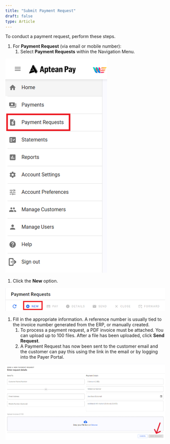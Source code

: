 ```yaml
---
title: "Submit Payment Request"
draft: false
type: Article
---
```


To conduct a payment request, perform these steps.

1.  For **Payment Request** (via email or mobile number):
    1.  Select **Payment Requests** within the Navigation Menu.

![](assets/8114676e1393941e08e35af6130e0e81.png)

1.  Click the **New** option.

![](assets/055f838dedf66749654727b3c093b6e4.png)

1.  Fill in the appropriate information. A reference number is usually tied to the invoice number generated from the ERP, or manually created.
    1.  To process a payment request, a PDF invoice must be attached. You can upload up to 100 files. After a file has been uploaded, click **Send Request**.
    2.  A Payment Request has now been sent to the customer email and the customer can pay this using the link in the email or by logging into the Payer Portal.

![](assets/256649d553c021428efc8c05e67b9a66.png)